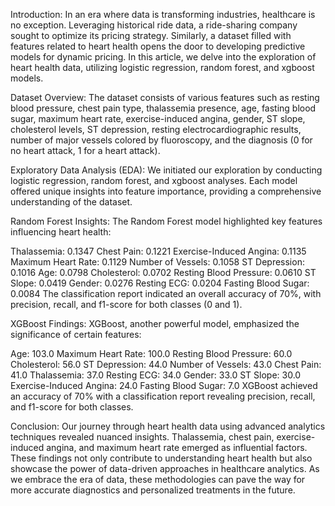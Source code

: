 Introduction:
In an era where data is transforming industries, healthcare is no exception. Leveraging historical ride data, a ride-sharing company sought to optimize its pricing strategy. Similarly, a dataset filled with features related to heart health opens the door to developing predictive models for dynamic pricing. In this article, we delve into the exploration of heart health data, utilizing logistic regression, random forest, and xgboost models.

Dataset Overview:
The dataset consists of various features such as resting blood pressure, chest pain type, thalassemia presence, age, fasting blood sugar, maximum heart rate, exercise-induced angina, gender, ST slope, cholesterol levels, ST depression, resting electrocardiographic results, number of major vessels colored by fluoroscopy, and the diagnosis (0 for no heart attack, 1 for a heart attack).

Exploratory Data Analysis (EDA):
We initiated our exploration by conducting logistic regression, random forest, and xgboost analyses. Each model offered unique insights into feature importance, providing a comprehensive understanding of the dataset.

Random Forest Insights:
The Random Forest model highlighted key features influencing heart health:

Thalassemia: 0.1347
Chest Pain: 0.1221
Exercise-Induced Angina: 0.1135
Maximum Heart Rate: 0.1129
Number of Vessels: 0.1058
ST Depression: 0.1016
Age: 0.0798
Cholesterol: 0.0702
Resting Blood Pressure: 0.0610
ST Slope: 0.0419
Gender: 0.0276
Resting ECG: 0.0204
Fasting Blood Sugar: 0.0084
The classification report indicated an overall accuracy of 70%, with precision, recall, and f1-score for both classes (0 and 1).

XGBoost Findings:
XGBoost, another powerful model, emphasized the significance of certain features:

Age: 103.0
Maximum Heart Rate: 100.0
Resting Blood Pressure: 60.0
Cholesterol: 56.0
ST Depression: 44.0
Number of Vessels: 43.0
Chest Pain: 41.0
Thalassemia: 37.0
Resting ECG: 34.0
Gender: 33.0
ST Slope: 30.0
Exercise-Induced Angina: 24.0
Fasting Blood Sugar: 7.0
XGBoost achieved an accuracy of 70% with a classification report revealing precision, recall, and f1-score for both classes.

Conclusion:
Our journey through heart health data using advanced analytics techniques revealed nuanced insights. Thalassemia, chest pain, exercise-induced angina, and maximum heart rate emerged as influential factors. These findings not only contribute to understanding heart health but also showcase the power of data-driven approaches in healthcare analytics. As we embrace the era of data, these methodologies can pave the way for more accurate diagnostics and personalized treatments in the future.
